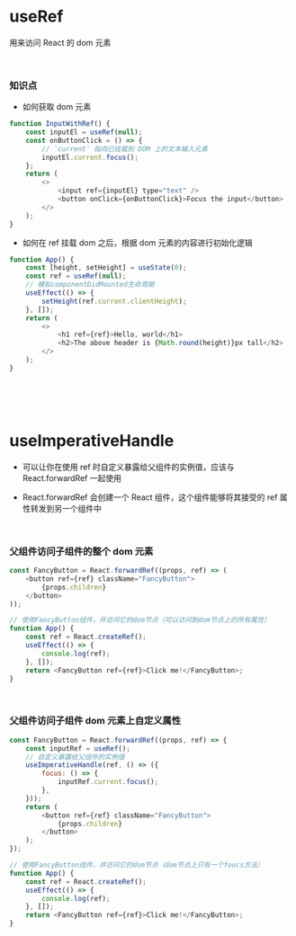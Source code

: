 # useRef

用来访问 React 的 dom 元素

</br>

### 知识点

-   如何获取 dom 元素

```javascript
function InputWithRef() {
    const inputEl = useRef(null);
    const onButtonClick = () => {
        // `current` 指向已挂载到 DOM 上的文本输入元素
        inputEl.current.focus();
    };
    return (
        <>
            <input ref={inputEl} type="text" />
            <button onClick={onButtonClick}>Focus the input</button>
        </>
    );
}
```

-   如何在 ref 挂载 dom 之后，根据 dom 元素的内容进行初始化逻辑

```javascript
function App() {
    const [height, setHeight] = useState(0);
    const ref = useRef(null);
    // 模拟componentDidMounted生命周期
    useEffect(() => {
        setHeight(ref.current.clientHeight);
    }, []);
    return (
        <>
            <h1 ref={ref}>Hello, world</h1>
            <h2>The above header is {Math.round(height)}px tall</h2>
        </>
    );
}
```

</br>
</br>
</br>

# useImperativeHandle

-   可以让你在使用 ref 时自定义暴露给父组件的实例值，应该与 React.forwardRef 一起使用

-   React.forwardRef 会创建一个 React 组件，这个组件能够将其接受的 ref 属性转发到另一个组件中

</br>

### 父组件访问子组件的整个 dom 元素

```javascript
const FancyButton = React.forwardRef((props, ref) => (
    <button ref={ref} className="FancyButton">
        {props.children}
    </button>
));

// 使用FancyButton组件，并访问它的dom节点（可以访问到dom节点上的所有属性）
function App() {
    const ref = React.createRef();
    useEffect(() => {
        console.log(ref);
    }, []);
    return <FancyButton ref={ref}>Click me!</FancyButton>;
}
```

</br>

### 父组件访问子组件 dom 元素上自定义属性

```javascript
const FancyButton = React.forwardRef((props, ref) => {
    const inputRef = useRef();
    // 自定义暴露给父组件的实例值
    useImperativeHandle(ref, () => ({
        focus: () => {
            inputRef.current.focus();
        },
    }));
    return (
        <button ref={ref} className="FancyButton">
            {props.children}
        </button>
    );
});

// 使用FancyButton组件，并访问它的dom节点（dom节点上只有一个foucs方法）
function App() {
    const ref = React.createRef();
    useEffect(() => {
        console.log(ref);
    }, []);
    return <FancyButton ref={ref}>Click me!</FancyButton>;
}
```

</br>
</br>
